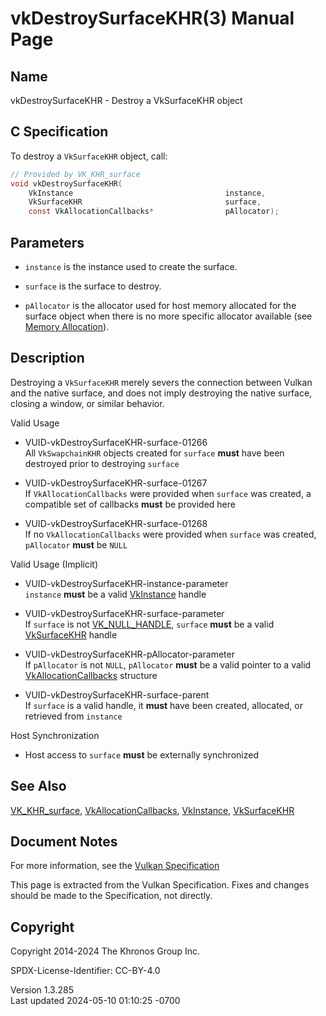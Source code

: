 # vkDestroySurfaceKHR(3) Manual Page

## Name

vkDestroySurfaceKHR - Destroy a VkSurfaceKHR object



## <a href="#_c_specification" class="anchor"></a>C Specification

To destroy a `VkSurfaceKHR` object, call:

``` c
// Provided by VK_KHR_surface
void vkDestroySurfaceKHR(
    VkInstance                                  instance,
    VkSurfaceKHR                                surface,
    const VkAllocationCallbacks*                pAllocator);
```

## <a href="#_parameters" class="anchor"></a>Parameters

- `instance` is the instance used to create the surface.

- `surface` is the surface to destroy.

- `pAllocator` is the allocator used for host memory allocated for the
  surface object when there is no more specific allocator available (see
  <a
  href="https://registry.khronos.org/vulkan/specs/1.3-extensions/html/vkspec.html#memory-allocation"
  target="_blank" rel="noopener">Memory Allocation</a>).

## <a href="#_description" class="anchor"></a>Description

Destroying a `VkSurfaceKHR` merely severs the connection between Vulkan
and the native surface, and does not imply destroying the native
surface, closing a window, or similar behavior.

Valid Usage

- <a href="#VUID-vkDestroySurfaceKHR-surface-01266"
  id="VUID-vkDestroySurfaceKHR-surface-01266"></a>
  VUID-vkDestroySurfaceKHR-surface-01266  
  All `VkSwapchainKHR` objects created for `surface` **must** have been
  destroyed prior to destroying `surface`

- <a href="#VUID-vkDestroySurfaceKHR-surface-01267"
  id="VUID-vkDestroySurfaceKHR-surface-01267"></a>
  VUID-vkDestroySurfaceKHR-surface-01267  
  If `VkAllocationCallbacks` were provided when `surface` was created, a
  compatible set of callbacks **must** be provided here

- <a href="#VUID-vkDestroySurfaceKHR-surface-01268"
  id="VUID-vkDestroySurfaceKHR-surface-01268"></a>
  VUID-vkDestroySurfaceKHR-surface-01268  
  If no `VkAllocationCallbacks` were provided when `surface` was
  created, `pAllocator` **must** be `NULL`

Valid Usage (Implicit)

- <a href="#VUID-vkDestroySurfaceKHR-instance-parameter"
  id="VUID-vkDestroySurfaceKHR-instance-parameter"></a>
  VUID-vkDestroySurfaceKHR-instance-parameter  
  `instance` **must** be a valid [VkInstance](https://registry.khronos.org/vulkan/specs/1.3-extensions/man/html/VkInstance.html) handle

- <a href="#VUID-vkDestroySurfaceKHR-surface-parameter"
  id="VUID-vkDestroySurfaceKHR-surface-parameter"></a>
  VUID-vkDestroySurfaceKHR-surface-parameter  
  If `surface` is not [VK_NULL_HANDLE](https://registry.khronos.org/vulkan/specs/1.3-extensions/man/html/VK_NULL_HANDLE.html), `surface`
  **must** be a valid [VkSurfaceKHR](https://registry.khronos.org/vulkan/specs/1.3-extensions/man/html/VkSurfaceKHR.html) handle

- <a href="#VUID-vkDestroySurfaceKHR-pAllocator-parameter"
  id="VUID-vkDestroySurfaceKHR-pAllocator-parameter"></a>
  VUID-vkDestroySurfaceKHR-pAllocator-parameter  
  If `pAllocator` is not `NULL`, `pAllocator` **must** be a valid
  pointer to a valid [VkAllocationCallbacks](https://registry.khronos.org/vulkan/specs/1.3-extensions/man/html/VkAllocationCallbacks.html)
  structure

- <a href="#VUID-vkDestroySurfaceKHR-surface-parent"
  id="VUID-vkDestroySurfaceKHR-surface-parent"></a>
  VUID-vkDestroySurfaceKHR-surface-parent  
  If `surface` is a valid handle, it **must** have been created,
  allocated, or retrieved from `instance`

Host Synchronization

- Host access to `surface` **must** be externally synchronized

## <a href="#_see_also" class="anchor"></a>See Also

[VK_KHR_surface](https://registry.khronos.org/vulkan/specs/1.3-extensions/man/html/VK_KHR_surface.html),
[VkAllocationCallbacks](https://registry.khronos.org/vulkan/specs/1.3-extensions/man/html/VkAllocationCallbacks.html),
[VkInstance](https://registry.khronos.org/vulkan/specs/1.3-extensions/man/html/VkInstance.html), [VkSurfaceKHR](https://registry.khronos.org/vulkan/specs/1.3-extensions/man/html/VkSurfaceKHR.html)

## <a href="#_document_notes" class="anchor"></a>Document Notes

For more information, see the <a
href="https://registry.khronos.org/vulkan/specs/1.3-extensions/html/vkspec.html#vkDestroySurfaceKHR"
target="_blank" rel="noopener">Vulkan Specification</a>

This page is extracted from the Vulkan Specification. Fixes and changes
should be made to the Specification, not directly.

## <a href="#_copyright" class="anchor"></a>Copyright

Copyright 2014-2024 The Khronos Group Inc.

SPDX-License-Identifier: CC-BY-4.0

Version 1.3.285  
Last updated 2024-05-10 01:10:25 -0700
